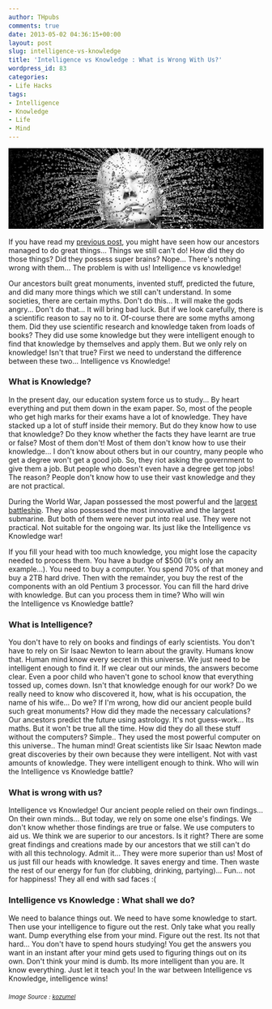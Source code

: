 ```yaml
---
author: THpubs
comments: true
date: 2013-05-02 04:36:15+00:00
layout: post
slug: intelligence-vs-knowledge
title: 'Intelligence vs Knowledge : What is Wrong With Us?'
wordpress_id: 83
categories:
- Life Hacks
tags:
- Intelligence
- Knowledge
- Life
- Mind
---
```

![Intelligence vs Knowledge](/images/post-images/2013/05/intelligence-vs-knowledge.jpg "Intelligence vs Knowledge")

If you have read my [previous post](http://youarecurio.us/2013/05/ancient-people-used-electricity/), you might have seen how our ancestors managed to do great things... Things we still can't do! How did they do those things? Did they possess super brains? Nope... There's nothing wrong with them... The problem is with us! Intelligence vs knowledge!

<!-- more -->

Our ancestors built great monuments, invented stuff, predicted the future, and did many more things which we still can't understand. In some societies, there are certain myths. Don't do this... It will make the gods angry... Don't do that... It will bring bad luck. But if we look carefully, there is a scientific reason to say no to it. Of-course there are some myths among them. Did they use scientific research and knowledge taken from loads of books? They did use some knowledge but they were intelligent enough to find that knowledge by themselves and apply them. But we only rely on knowledge! Isn't that true? First we need to understand the difference between these two... Intelligence vs Knowledge!


### What is Knowledge?


In the present day, our education system force us to study... By heart everything and put them down in the exam paper. So, most of the people who get high marks for their exams have a lot of knowledge. They have stacked up a lot of stuff inside their memory. But do they know how to use that knowledge? Do they know whether the facts they have learnt are true or false? Most of them don't! Most of them don't know how to use their knowledge... I don't know about others but in our country, many people who get a degree won't get a good job. So, they riot asking the government to give them a job. But people who doesn't even have a degree get top jobs! The reason? People don't know how to use their vast knowledge and they are not practical.

During the World War, Japan possessed the most powerful and the [largest battleship](http://youarecurio.us/2013/04/yamato-largest-battleship/). They also possessed the most innovative and the largest submarine. But both of them were never put into real use. They were not practical. Not suitable for the ongoing war. Its just like the Intelligence vs Knowledge war!

If you fill your head with too much knowledge, you might lose the capacity needed to process them. You have a budge of $500 (It's only an example...). You need to buy a computer. You spend 70% of that money and buy a 2TB hard drive. Then with the remainder, you buy the rest of the components with an old Pentium 3 processor. You can fill the hard drive with knowledge. But can you process them in time? Who will win the Intelligence vs Knowledge battle?


### What is Intelligence?


You don't have to rely on books and findings of early scientists. You don't have to rely on Sir Isaac Newton to learn about the gravity. Humans know that. Human mind know every secret in this universe. We just need to be intelligent enough to find it. If we clear out our minds, the answers become clear. Even a poor child who haven't gone to school know that everything tossed up, comes down. Isn't that knowledge enough for our work? Do we really need to know who discovered it, how, what is his occupation, the name of his wife... Do we? If I'm wrong, how did our ancient people build such great monuments? How did they made the necessary calculations? Our ancestors predict the future using astrology. It's not guess-work... Its maths. But it won't be true all the time. How did they do all these stuff without the computers? Simple.. They used the most powerful computer on this universe.. The human mind! Great scientists like Sir Isaac Newton made great discoveries by their own because they were intelligent. Not with vast amounts of knowledge. They were intelligent enough to think. Who will win the Intelligence vs Knowledge battle?


### What is wrong with us?


Intelligence vs Knowledge! Our ancient people relied on their own findings... On their own minds... But today, we rely on some one else's findings. We don't know whether those findings are true or false. We use computers to aid us. We think we are superior to our ancestors. Is it right? There are some great findings and creations made by our ancestors that we still can't do with all this technology. Admit it... They were more superior than us! Most of us just fill our heads with knowledge. It saves energy and time. Then waste the rest of our energy for fun (for clubbing, drinking, partying)... Fun... not for happiness! They all end with sad faces :(


### Intelligence vs Knowledge : What shall we do?


We need to balance things out. We need to have some knowledge to start. Then use your intelligence to figure out the rest. Only take what you really want. Dump everything else from your mind. Figure out the rest. Its not that hard... You don't have to spend hours studying! You get the answers you want in an instant after your mind gets used to figuring things out on its own. Don't think your mind is dumb. Its more intelligent than you are. It know everything. Just let it teach you! In the war between Intelligence vs Knowledge, intelligence wins!

<sub>*Image Source : [kozumel](http://www.flickr.com/photos/kozumel/4918575268/)*</sub>


